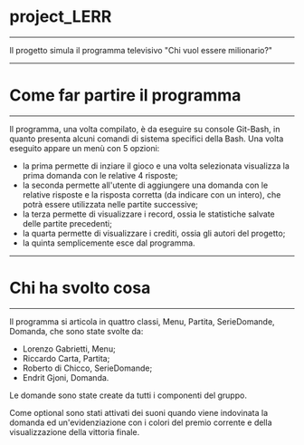 # project_LERR
***
Il progetto simula il programma televisivo "Chi vuol essere milionario?"
***
# Come far partire il programma
***
Il programma, una volta compilato, è da eseguire su console Git-Bash, in quanto presenta alcuni comandi di sistema specifici della Bash.
Una volta eseguito appare un menù con 5 opzioni: 
- la prima permette di inziare il gioco e una volta selezionata visualizza la prima domanda con le relative 4 risposte;
- la seconda permette all'utente di aggiungere una domanda con le relative risposte e la risposta corretta (da indicare con un intero), che potrà essere utilizzata nelle partite successive;
- la terza permette di visualizzare i record, ossia le statistiche salvate delle partite precedenti;
- la quarta permette di visualizzare i crediti, ossia gli autori del progetto;
- la quinta semplicemente esce dal programma.
***
# Chi ha svolto cosa
***
Il programma si articola in quattro classi, Menu, Partita, SerieDomande, Domanda, che sono state svolte da:
- Lorenzo Gabrietti, Menu;
- Riccardo Carta, Partita; 
- Roberto di Chicco, SerieDomande;
- Endrit Gjoni, Domanda.

Le domande sono state create da tutti i componenti del gruppo.

Come optional sono stati attivati dei suoni quando viene indovinata la domanda ed un'evidenziazione con i colori del premio corrente e della visualizzazione della vittoria finale.

 
